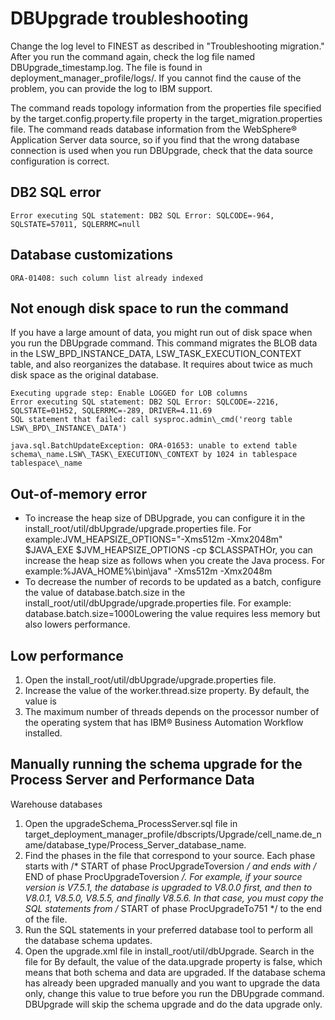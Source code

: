 # DBUpgrade troubleshooting

Change the log level to FINEST as described in "Troubleshooting
migration." After you run the command again, check the log file named DBUpgrade\_timestamp.log.
The file is found in deployment\_manager\_profile/logs/.
If you cannot find the cause of the problem, you can provide the log
to IBM support.

The command reads topology information from
the properties file specified by the target.config.property.file property
in the target\_migration.properties file. The
command reads database information from the WebSphere® Application
Server data source,
so if you find that the wrong database connection is used when you
run DBUpgrade, check that the data source configuration
is correct.

## DB2 SQL error

```
Error executing SQL statement: DB2 SQL Error: SQLCODE=-964, SQLSTATE=57011, SQLERRMC=null
```

## Database customizations

```
ORA-01408: such column list already indexed
```

## Not enough disk space to run the command

If
you have a large amount of data, you might run out of disk space when
you run the DBUpgrade command. This command migrates
the BLOB data in the LSW\_BPD\_INSTANCE\_DATA, LSW\_TASK\_EXECUTION\_CONTEXT table,
and also reorganizes the database. It requires about twice as much
disk space as the original database.

```
Executing upgrade step: Enable LOGGED for LOB columns
Error executing SQL statement: DB2 SQL Error: SQLCODE=-2216, SQLSTATE=01H52, SQLERRMC=-289, DRIVER=4.11.69
SQL statement that failed: call sysproc.admin\_cmd('reorg table LSW\_BPD\_INSTANCE\_DATA')
```

```
java.sql.BatchUpdateException: ORA-01653: unable to extend table schema\_name.LSW\_TASK\_EXECUTION\_CONTEXT by 1024 in tablespace tablespace\_name
```

## Out-of-memory error

- To increase the heap size of DBUpgrade, you can configure it in
the install\_root/util/dbUpgrade/upgrade.properties file.
For example:JVM\_HEAPSIZE\_OPTIONS="-Xms512m -Xmx2048m"
$JAVA\_EXE $JVM\_HEAPSIZE\_OPTIONS -cp $CLASSPATHOr, you
can increase the heap size as follows when you create the Java process.
For example:%JAVA\_HOME%\bin\java" -Xms512m -Xmx2048m
- To decrease the number of records to be updated as a batch, configure
the value of database.batch.size in the install\_root/util/dbUpgrade/upgrade.properties file.
For example: database.batch.size=1000Lowering
the value requires less memory but also lowers performance.

## Low performance

1. Open the install\_root/util/dbUpgrade/upgrade.properties file.
2. Increase the value of the worker.thread.size property. By default, the value is
4. The maximum number of threads depends on the processor number of the operating system that has
IBM® Business Automation Workflow installed.

## Manually running the schema upgrade for the Process Server and Performance Data
Warehouse databases

1. Open the upgradeSchema\_ProcessServer.sql file in
target\_deployment\_manager\_profile/dbscripts/Upgrade/cell\_name.de\_name/database\_type/Process\_Server\_database\_name.
2. Find the phases in the file that correspond to your source. Each phase starts with /*
START of phase ProcUpgradeToversion */ and ends with /* END of phase
ProcUpgradeToversion */. For example, if your source version is V7.5.1, the database is
upgraded to V8.0.0 first, and then to V8.0.1, V8.5.0, V8.5.5, and finally V8.5.6. In that case, you
must copy the SQL statements from /* START of phase ProcUpgradeTo751 */ to the end
of the file.
3. Run the SQL statements in your preferred database tool to perform all the database schema
updates.
4. Open the upgrade.xml file in
install\_root/util/dbUpgrade. Search in the file for
<sysproperty key="data.upgrade" value="false" />By default, the value of
the data.upgrade property is false, which means that both schema and data are
upgraded. If the database schema has already been upgraded manually and you want to upgrade the data
only, change this value to true before you run the DBUpgrade
command. DBUpgrade will skip the schema upgrade and do the data upgrade
only.